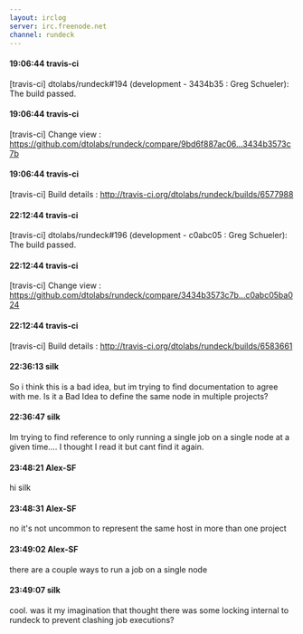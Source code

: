 ```yaml
---
layout: irclog
server: irc.freenode.net
channel: rundeck
---
```


#### 19:06:44 travis-ci
 \[travis-ci\] dtolabs/rundeck#194 (development - 3434b35 : Greg Schueler): The build passed.
#### 19:06:44 travis-ci
 \[travis-ci\] Change view : https://github.com/dtolabs/rundeck/compare/9bd6f887ac06...3434b3573c7b
#### 19:06:44 travis-ci
 \[travis-ci\] Build details : http://travis-ci.org/dtolabs/rundeck/builds/6577988
#### 22:12:44 travis-ci
 \[travis-ci\] dtolabs/rundeck#196 (development - c0abc05 : Greg Schueler): The build passed.
#### 22:12:44 travis-ci
 \[travis-ci\] Change view : https://github.com/dtolabs/rundeck/compare/3434b3573c7b...c0abc05ba024
#### 22:12:44 travis-ci
 \[travis-ci\] Build details : http://travis-ci.org/dtolabs/rundeck/builds/6583661
#### 22:36:13 silk
 So i think this is a bad idea, but im trying to find documentation to agree with me. Is it a Bad Idea to define the same node in multiple projects?
#### 22:36:47 silk
 Im trying to find reference to only running a single job on a single node at a given time…. I thought I read it but cant find it again.
#### 23:48:21 Alex-SF
 hi silk 
#### 23:48:31 Alex-SF
 no it's not uncommon to represent the same host in more than one project
#### 23:49:02 Alex-SF
 there are a couple ways to run a job on a single node
#### 23:49:07 silk
 cool. was it my imagination that thought there was some locking internal to rundeck to prevent clashing job executions?
